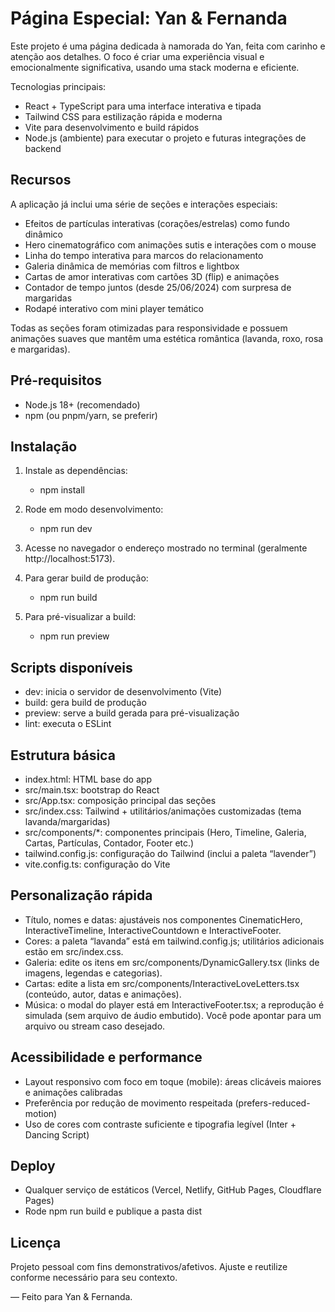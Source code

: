 # Página Especial: Yan & Fernanda

Este projeto é uma página dedicada à namorada do Yan, feita com carinho e atenção aos detalhes. O foco é criar uma experiência visual e emocionalmente significativa, usando uma stack moderna e eficiente.

Tecnologias principais:
- React + TypeScript para uma interface interativa e tipada
- Tailwind CSS para estilização rápida e moderna
- Vite para desenvolvimento e build rápidos
- Node.js (ambiente) para executar o projeto e futuras integrações de backend


## Recursos

A aplicação já inclui uma série de seções e interações especiais:

- Efeitos de partículas interativas (corações/estrelas) como fundo dinâmico
- Hero cinematográfico com animações sutis e interações com o mouse
- Linha do tempo interativa para marcos do relacionamento
- Galeria dinâmica de memórias com filtros e lightbox
- Cartas de amor interativas com cartões 3D (flip) e animações
- Contador de tempo juntos (desde 25/06/2024) com surpresa de margaridas
- Rodapé interativo com mini player temático

Todas as seções foram otimizadas para responsividade e possuem animações suaves que mantêm uma estética romântica (lavanda, roxo, rosa e margaridas).


## Pré-requisitos

- Node.js 18+ (recomendado)
- npm (ou pnpm/yarn, se preferir)


## Instalação

1. Instale as dependências:
   - npm install

2. Rode em modo desenvolvimento:
   - npm run dev

3. Acesse no navegador o endereço mostrado no terminal (geralmente http://localhost:5173).

4. Para gerar build de produção:
   - npm run build

5. Para pré-visualizar a build:
   - npm run preview


## Scripts disponíveis

- dev: inicia o servidor de desenvolvimento (Vite)
- build: gera build de produção
- preview: serve a build gerada para pré-visualização
- lint: executa o ESLint


## Estrutura básica

- index.html: HTML base do app
- src/main.tsx: bootstrap do React
- src/App.tsx: composição principal das seções
- src/index.css: Tailwind + utilitários/animações customizadas (tema lavanda/margaridas)
- src/components/*: componentes principais (Hero, Timeline, Galeria, Cartas, Partículas, Contador, Footer etc.)
- tailwind.config.js: configuração do Tailwind (inclui a paleta “lavender”)
- vite.config.ts: configuração do Vite


## Personalização rápida

- Título, nomes e datas: ajustáveis nos componentes CinematicHero, InteractiveTimeline, InteractiveCountdown e InteractiveFooter.
- Cores: a paleta “lavanda” está em tailwind.config.js; utilitários adicionais estão em src/index.css.
- Galeria: edite os itens em src/components/DynamicGallery.tsx (links de imagens, legendas e categorias).
- Cartas: edite a lista em src/components/InteractiveLoveLetters.tsx (conteúdo, autor, datas e animações).
- Música: o modal do player está em InteractiveFooter.tsx; a reprodução é simulada (sem arquivo de áudio embutido). Você pode apontar para um arquivo ou stream caso desejado.


## Acessibilidade e performance

- Layout responsivo com foco em toque (mobile): áreas clicáveis maiores e animações calibradas
- Preferência por redução de movimento respeitada (prefers-reduced-motion)
- Uso de cores com contraste suficiente e tipografia legível (Inter + Dancing Script)


## Deploy

- Qualquer serviço de estáticos (Vercel, Netlify, GitHub Pages, Cloudflare Pages)
- Rode npm run build e publique a pasta dist


## Licença

Projeto pessoal com fins demonstrativos/afetivos. Ajuste e reutilize conforme necessário para seu contexto.


—
Feito para Yan & Fernanda.
